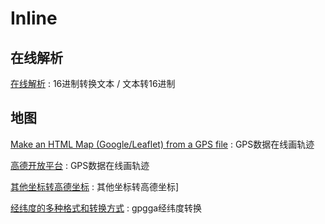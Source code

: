 # Inline

## 在线解析

[在线解析](https://www.sojson.com/hexadecimal.html) : 16进制转换文本 / 文本转16进制

## 地图
[Make an HTML Map (Google/Leaflet) from a GPS file](https://www.gpsvisualizer.com/map_input) : GPS数据在线画轨迹

[高德开放平台](https://lbs.amap.com/api/javascript-api/example/marker/replaying-historical-running-data) : GPS数据在线画轨迹 

[其他坐标转高德坐标](https://lbs.amap.com/api/javascript-api/guide/transform/convertfrom/?sug_index=0) : 其他坐标转高德坐标] 

[经纬度的多种格式和转换方式](https://blog.csdn.net/sunyoop/article/details/80454130) : gpgga经纬度转换 


